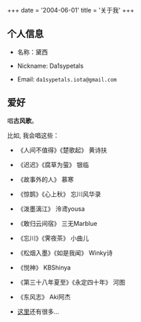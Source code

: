 +++
date = '2004-06-01'
title = '关于我'
+++

## 个人信息

- 名称：黛西

- Nickname: Da1sypetals

- Email: `da1sypetals.iota@gmail.com`


## 爱好

唱**古风歌**。

比如, 我会唱这些：
- 《人间不值得》《楚歌起》 黄诗扶

- 《迟迟》《腐草为萤》 银临

- 《故事外的人》 慕寒

- 《惊鹊》《心上秋》 忘川风华录

- 《泼墨漓江》 泠鸢yousa

- 《敢归云间宿》 三无Marblue

- 《忘川》《霁夜茶》 小曲儿

- 《松烟入墨》《如是我闻》 Winky诗

- 《悦神》 KBShinya

- 《第三十八年夏至》《永定四十年》 河图

- 《东风志》 Aki阿杰

- [这里](https://singings.netlify.app)还有很多... 

